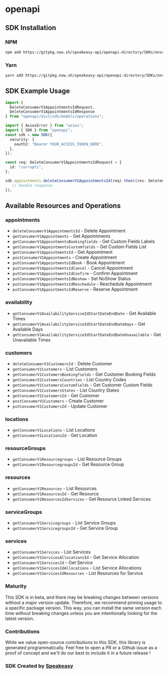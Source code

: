 # openapi

<!-- Start SDK Installation -->
## SDK Installation

### NPM

```bash
npm add https://gitpkg.now.sh/speakeasy-api/openapi-directory/SDKs/onsched.com/consumer/v1/typescript
```

### Yarn

```bash
yarn add https://gitpkg.now.sh/speakeasy-api/openapi-directory/SDKs/onsched.com/consumer/v1/typescript
```
<!-- End SDK Installation -->

## SDK Example Usage
<!-- Start SDK Example Usage -->
```typescript
import {
  DeleteConsumerV1AppointmentsIdRequest,
  DeleteConsumerV1AppointmentsIdResponse
} from "openapi/dist/sdk/models/operations";

import { AxiosError } from "axios";
import { SDK } from "openapi";
const sdk = new SDK({
  security: {
    oauth2: "Bearer YOUR_ACCESS_TOKEN_HERE",
  },
});

const req: DeleteConsumerV1AppointmentsIdRequest = {
  id: "corrupti",
};

sdk.appointments.deleteConsumerV1AppointmentsId(req).then((res: DeleteConsumerV1AppointmentsIdResponse | AxiosError) => {
   // handle response
});
```
<!-- End SDK Example Usage -->

<!-- Start SDK Available Operations -->
## Available Resources and Operations


### appointments

* `deleteConsumerV1AppointmentsId` - Delete Appointment
* `getConsumerV1Appointments` - Get Appointments
* `getConsumerV1AppointmentsBookingfields` - Get Custom Fields Labels
* `getConsumerV1AppointmentsCustomfields` - Get Custom Fields List
* `getConsumerV1AppointmentsId` - Get Appointment
* `postConsumerV1Appointments` - Create Appointment
* `putConsumerV1AppointmentsIdBook` - Book Appointment
* `putConsumerV1AppointmentsIdCancel` - Cancel Appointment
* `putConsumerV1AppointmentsIdConfirm` - Confirm Appointment
* `putConsumerV1AppointmentsIdNoshow` - Set NoShow Status
* `putConsumerV1AppointmentsIdReschedule` - Reschedule Appointment
* `putConsumerV1AppointmentsIdReserve` - Reserve Appointment

### availability

* `getConsumerV1AvailabilityServiceIdStartDateEndDate` - Get Available Times
* `getConsumerV1AvailabilityServiceIdStartDateEndDateDays` - Get Available Days
* `getConsumerV1AvailabilityServiceIdStartDateEndDateUnavailable` - Get Unavailable Times

### customers

* `deleteConsumerV1CustomersId` - Delete Customer
* `getConsumerV1Customers` - List Customers
* `getConsumerV1CustomersBookingfields` - Get Customer Booking Fields
* `getConsumerV1CustomersCountries` - List Country Codes
* `getConsumerV1CustomersCustomfields` - Get Customer Custom Fields
* `getConsumerV1CustomersStates` - List Country States
* `getConsumerV1CustomersId` - Get Customer
* `postConsumerV1Customers` - Create Customer
* `putConsumerV1CustomersId` - Update Customer

### locations

* `getConsumerV1Locations` - List Locations
* `getConsumerV1LocationsId` - Get Location

### resourceGroups

* `getConsumerV1Resourcegroups` - List Resource Groups
* `getConsumerV1ResourcegroupsId` - Get Resource Group

### resources

* `getConsumerV1Resources` - List Resources
* `getConsumerV1ResourcesId` - Get Resource
* `getConsumerV1ResourcesIdServices` - Get Resource Linked Services

### serviceGroups

* `getConsumerV1Servicegroups` - List Service Groups
* `getConsumerV1ServicegroupsId` - Get Service Group

### services

* `getConsumerV1Services` - List Services
* `getConsumerV1ServicesAllocationsId` - Get Service Allocation
* `getConsumerV1ServicesId` - Get Service
* `getConsumerV1ServicesIdAllocations` - List Service Allocations
* `getConsumerV1ServicesIdResources` - List Resources for Service
<!-- End SDK Available Operations -->

### Maturity

This SDK is in beta, and there may be breaking changes between versions without a major version update. Therefore, we recommend pinning usage
to a specific package version. This way, you can install the same version each time without breaking changes unless you are intentionally
looking for the latest version.

### Contributions

While we value open-source contributions to this SDK, this library is generated programmatically.
Feel free to open a PR or a Github issue as a proof of concept and we'll do our best to include it in a future release !

### SDK Created by [Speakeasy](https://docs.speakeasyapi.dev/docs/using-speakeasy/client-sdks)

